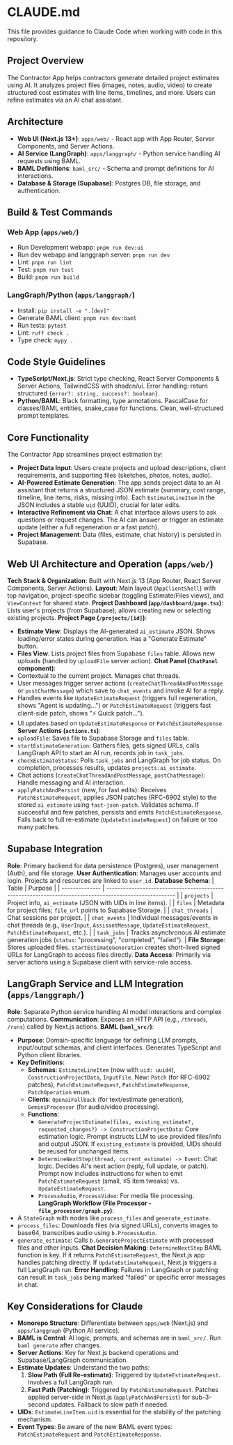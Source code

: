 # CLAUDE.md

This file provides guidance to Claude Code when working with code in this repository.

## Project Overview
The Contractor App helps contractors generate detailed project estimates using AI. It analyzes project files (images, notes, audio, video) to create structured cost estimates with line items, timelines, and more. Users can refine estimates via an AI chat assistant.

## Architecture
- **Web UI (Next.js 13+)**: `apps/web/` - React app with App Router, Server Components, and Server Actions.
- **AI Service (LangGraph)**: `apps/langgraph/` - Python service handling AI requests using BAML.
- **BAML Definitions**: `baml_src/` - Schema and prompt definitions for AI interactions.
- **Database & Storage (Supabase)**: Postgres DB, file storage, and authentication.

## Build & Test Commands
### Web App (`apps/web/`)
- Run Development webapp: `pnpm run dev:ui`
- Run dev webapp and langgraph server: `pnpm run dev`
- Lint: `pnpm run lint`
- Test: `pnpm run test`
- Build: `pnpm run build`

### LangGraph/Python (`apps/langgraph/`)
- Install: `pip install -e ".[dev]"`
- Generate BAML client: `pnpm run dev:baml`
- Run tests: `pytest`
- Lint: `ruff check .`
- Type check: `mypy .`

## Code Style Guidelines
- **TypeScript/Next.js**: Strict type checking, React Server Components & Server Actions, TailwindCSS with shadcn/ui. Error handling: return structured `{error?: string, success?: boolean}`.
- **Python/BAML**: Black formatting, type annotations. PascalCase for classes/BAML entities, snake_case for functions. Clean, well-structured prompt templates.

## Core Functionality
The Contractor App streamlines project estimation by:
*   **Project Data Input**: Users create projects and upload descriptions, client requirements, and supporting files (sketches, photos, notes, audio).
*   **AI-Powered Estimate Generation**: The app sends project data to an AI assistant that returns a structured JSON estimate (summary, cost range, timeline, line items, risks, missing info). Each `EstimateLineItem` in the JSON includes a stable `uid` (UUID), crucial for later edits.
*   **Interactive Refinement via Chat**: A chat interface allows users to ask questions or request changes. The AI can answer or trigger an estimate update (either a full regeneration or a fast patch).
*   **Project Management**: Data (files, estimate, chat history) is persisted in Supabase.

## Web UI Architecture and Operation (`apps/web/`)

**Tech Stack & Organization**: Built with Next.js 13 (App Router, React Server Components, Server Actions).
**Layout**: Main layout (`AppClientShell`) with top navigation, project-specific sidebar (toggling Estimate/Files views), and `ViewContext` for shared state.
**Project Dashboard (`app/dashboard/page.tsx`)**: Lists user's projects (from Supabase); allows creating new or selecting existing projects.
**Project Page (`/projects/[id]`)**:
*   **Estimate View**: Displays the AI-generated `ai_estimate` JSON. Shows loading/error states during generation. Has a "Generate Estimate" button.
*   **Files View**: Lists project files from Supabase `files` table. Allows new uploads (handled by `uploadFile` server action).
**Chat Panel (`ChatPanel` component)**:
*   Contextual to the current project. Manages chat threads.
*   User messages trigger server actions (`createChatThreadAndPostMessage` or `postChatMessage`) which save to `chat_events` and invoke AI for a reply.
*   Handles events like `UpdateEstimateRequest` (triggers full regeneration, shows "Agent is updating...") or `PatchEstimateRequest` (triggers fast client-side patch, shows "⚡ Quick patch...").
*   UI updates based on `UpdateEstimateResponse` or `PatchEstimateResponse`.
**Server Actions (`actions.ts`)**:
*   `uploadFile`: Saves file to Supabase Storage and `files` table.
*   `startEstimateGeneration`: Gathers files, gets signed URLs, calls LangGraph API to start an AI run, records job in `task_jobs`.
*   `checkEstimateStatus`: Polls `task_jobs` and LangGraph for job status. On completion, processes results, updates `projects.ai_estimate`.
*   Chat actions (`createChatThreadAndPostMessage`, `postChatMessage`): Handle messaging and AI interaction.
*   `applyPatchAndPersist` (new, for fast edits): Receives `PatchEstimateRequest`, applies JSON patches (RFC-6902 style) to the stored `ai_estimate` using `fast-json-patch`. Validates schema. If successful and few patches, persists and emits `PatchEstimateResponse`. Falls back to full re-estimate (`UpdateEstimateRequest`) on failure or too many patches.

## Supabase Integration

**Role**: Primary backend for data persistence (Postgres), user management (Auth), and file storage.
**User Authentication**: Manages user accounts and login. Projects and resources are linked to `user_id`.
**Database Schema**:
| Table          | Purpose                                                                                                |
| -------------- | ------------------------------------------------------------------------------------------------------ |
| `projects`     | Project info, `ai_estimate` (JSON with UIDs in line items).                                            |
| `files`        | Metadata for project files; `file_url` points to Supabase Storage.                                     |
| `chat_threads` | Chat sessions per project.                                                                             |
| `chat_events`  | Individual messages/events in chat threads (e.g., `UserInput`, `AssisantMessage`, `UpdateEstimateRequest`, `PatchEstimateRequest`, etc.). |
| `task_jobs`    | Tracks asynchronous AI estimate generation jobs (`status`: "processing", "completed", "failed").       |
**File Storage**: Stores uploaded files. `startEstimateGeneration` creates short-lived signed URLs for LangGraph to access files directly.
**Data Access**: Primarily via server actions using a Supabase client with service-role access.

## LangGraph Service and LLM Integration (`apps/langgraph/`)

**Role**: Separate Python service handling AI model interactions and complex computations.
**Communication**: Exposes an HTTP API (e.g., `/threads`, `/runs`) called by Next.js actions.
**BAML (`baml_src/`)**:
*   **Purpose**: Domain-specific language for defining LLM prompts, input/output schemas, and client interfaces. Generates TypeScript and Python client libraries.
*   **Key Definitions**:
    *   **Schemas**: `EstimateLineItem` (now with `uid: uuid4`), `ConstructionProjectData`, `InputFile`. New: `Patch` (for RFC-6902 patches), `PatchEstimateRequest`, `PatchEstimateResponse`, `PatchOperation` enum.
    *   **Clients**: `OpenaiFallback` (for text/estimate generation), `GeminiProcessor` (for audio/video processing).
    *   **Functions**:
        *   `GenerateProjectEstimate(files, existing_estimate?, requested_changes?) -> ConstructionProjectData`: Core estimation logic. Prompt instructs LLM to use provided files/info and output JSON. If `existing_estimate` is provided, UIDs should be reused for unchanged items.
        *   `DetermineNextStep(thread, current_estimate) -> Event`: Chat logic. Decides AI's next action (reply, full update, or patch). Prompt now includes instructions for when to emit `PatchEstimateRequest` (small, ≤5 item tweaks) vs. `UpdateEstimateRequest`.
        *   `ProcessAudio`, `ProcessVideo`: For media file processing.
**LangGraph Workflow (File Processor - `file_processor/graph.py`)**:
*   A `StateGraph` with nodes like `process_files` and `generate_estimate`.
*   `process_files`: Downloads files (via signed URLs), converts images to base64, transcribes audio using `b.ProcessAudio`.
*   `generate_estimate`: Calls `b.GenerateProjectEstimate` with processed files and other inputs.
**Chat Decision Making**: `DetermineNextStep` BAML function is key. If it returns `PatchEstimateRequest`, the Next.js app handles patching directly. If `UpdateEstimateRequest`, Next.js triggers a full LangGraph run.
**Error Handling**: Failures in LangGraph or patching can result in `task_jobs` being marked "failed" or specific error messages in chat.

## Key Considerations for Claude
- **Monorepo Structure**: Differentiate between `apps/web` (Next.js) and `apps/langgraph` (Python AI service).
- **BAML is Central**: AI logic, prompts, and schemas are in `baml_src/`. Run `baml generate` after changes.
- **Server Actions**: Key for Next.js backend operations and Supabase/LangGraph communication.
- **Estimate Updates**: Understand the two paths:
    1.  **Slow Path (Full Re-estimate)**: Triggered by `UpdateEstimateRequest`. Involves a full LangGraph run.
    2.  **Fast Path (Patching)**: Triggered by `PatchEstimateRequest`. Patches applied server-side in Next.js (`applyPatchAndPersist`) for sub-3-second updates. Fallback to slow path if needed.
- **UIDs**: `EstimateLineItem.uid` is essential for the stability of the patching mechanism.
- **Event Types**: Be aware of the new BAML event types: `PatchEstimateRequest` and `PatchEstimateResponse`.
